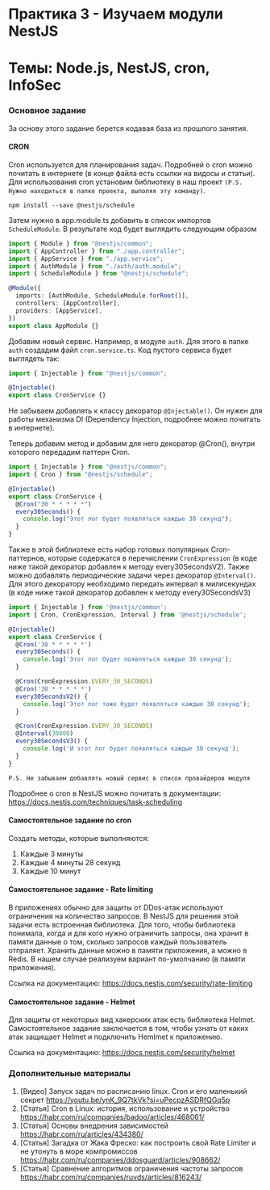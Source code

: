 # Практика 3 - Изучаем модули NestJS

# Темы: Node.js, NestJS, cron, InfoSec

### Основное задание

За основу этого задание берется кодавая база из прошлого занятия.

#### CRON

Cron используется для планирования задач. Подробней о cron можно почитать в интернете (в конце файла есть ссылки на видосы и статьи). Для использования cron установим библиотеку в наш проект `(P.S. Нужно находиться в папке проекта, выполяя эту команду)`.

```
npm install --save @nestjs/schedule
```

Затем нужно в app.module.ts добавить в список импортов `ScheduleModule`. В результате код будет выглядить следующим образом

```ts
import { Module } from "@nestjs/common";
import { AppController } from "./app.controller";
import { AppService } from "./app.service";
import { AuthModule } from "./auth/auth.module";
import { ScheduleModule } from "@nestjs/schedule";

@Module({
  imports: [AuthModule, ScheduleModule.forRoot()],
  controllers: [AppController],
  providers: [AppService],
})
export class AppModule {}
```

Добавим новый сервис. Например, в модуле `auth`. Для этого в папке `auth` создадим файл `cron.service.ts`. Код пустого сервиса будет выглядеть так:

```ts
import { Injectable } from "@nestjs/common";

@Injectable()
export class CronService {}
```

Не забываем добавлять к классу декоратор `@Injectable()`. Он нужен для работы механизма DI (Dependency Injection, подробнее можно почитать в интернете).

Теперь добавим метод и добавим для него декоратор @Cron(), внутри которого передадим паттерн Cron.

```ts
import { Injectable } from "@nestjs/common";
import { Cron } from "@nestjs/schedule";

@Injectable()
export class CronService {
  @Cron("30 * * * * *")
  every30Seconds() {
    console.log("Этот лог будет появляться каждые 30 секунд");
  }
}
```

Также в этой библиотеке есть набор готовых популярных Cron-паттернов, которые содержатся в перечислении `CronExpression` (в коде ниже такой декоратор добавлен к методу every30SecondsV2).
Также можно добавлять периодические задачи через декоратор `@Interval()`. Для этого декоратору необходимо передать интервал в милисекундах (в коде ниже такой декоратор добавлен к методу every30SecondsV3)

```ts
import { Injectable } from '@nestjs/common';
import { Cron, CronExpression, Interval } from '@nestjs/schedule';

@Injectable()
export class CronService {
  @Cron('30 * * * * *')
  every30Seconds() {
    console.log('Этот лог будет появляться каждые 30 секунд');
  }

  @Cron(CronExpression.EVERY_30_SECONDS)
  @Cron('30 * * * * *')
  every30SecondsV2() {
    console.log('Этот лог тоже будет появляться каждые 30 секунд');
  }

  @Cron(CronExpression.EVERY_30_SECONDS)
  @Interval(30000)
  every30SecondsV3() {
    console.log('И этот лог будет появляться каждые 30 секунд');
  }
}

```

`P.S. Не забываем добавлять новый сервис в список провайдеров модуля`

Подробнее о cron в NestJS можно почитать в документации: https://docs.nestjs.com/techniques/task-scheduling

#### Самостоятельное задание по cron

Создать методы, которые выполняются:

1. Каждые 3 минуты
2. Каждые 4 минуты 28 секунд
3. Каждые 10 минут

#### Самостоятельное задание - Rate limiting

В приложениях обычно для защиты от DDos-атак используют ограничения на количество запросов. В NestJS для решения этой задачи есть встроенная библиотека.
Для того, чтобы библиотека понимала, когда и для кого нужно ограничить запросы, она хранит в памяти данные о том, сколько запросов каждый пользователь отпраляет. Хранить данные можно в памяти приложения, а можно в Redis. В нашем случае реализуем вариант по-умолчанию (в памяти приложения).

Ссылка на документацию: https://docs.nestjs.com/security/rate-limiting

#### Самостоятельное задание - Helmet

Для защиты от некоторых вид хакерских атак есть библиотека Helmet. Самостоятельное задание заключается в том, чтобы узнать от каких атак защищает Helmet и подключить Hemlmet к приложению.

Ссылка на документацию: https://docs.nestjs.com/security/helmet

### Дополнительные материалы

1. [Видео] Запуск задач по расписанию linux. Cron и его маленький секрет https://youtu.be/ynK_9Q7tkVk?si=uPecpzASDRfQGq5p
2. [Статья] Cron в Linux: история, использование и устройство https://habr.com/ru/companies/badoo/articles/468061/
3. [Статья] Основы внедрения зависимостей https://habr.com/ru/articles/434380/
4. [Статья] Загадка от Жака Фреско: как построить свой Rate Limiter и не утонуть в море компромиссов https://habr.com/ru/companies/ddosguard/articles/908662/
5. [Статья] Сравнение алгоритмов ограничения частоты запросов https://habr.com/ru/companies/ruvds/articles/816243/
